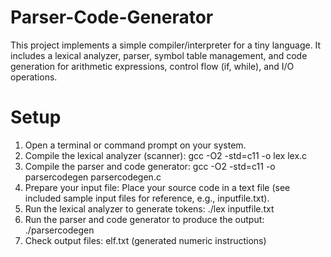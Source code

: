 # Parser-Code-Generator
This project implements a simple compiler/interpreter for a tiny language. It includes a lexical analyzer, parser, symbol table management, and code generation for arithmetic expressions, control flow (if, while), and I/O operations.
# Setup
1. Open a terminal or command prompt on your system.
2. Compile the lexical analyzer (scanner): gcc -O2 -std=c11 -o lex lex.c
3. Compile the parser and code generator: gcc -O2 -std=c11 -o parsercodegen parsercodegen.c
4. Prepare your input file: Place your source code in a text file (see included sample input files for reference, e.g., inputfile.txt).
5. Run the lexical analyzer to generate tokens: ./lex inputfile.txt
6. Run the parser and code generator to produce the output: ./parsercodegen
7. Check output files: elf.txt (generated numeric instructions)
